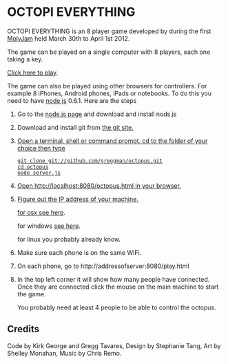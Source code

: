 OCTOPI EVERYTHING
=================

OCTOPI EVERYTHING is an 8 player game developed by during the first
<a href="http://www.whatwouldmolydeux.com/">MolyJam</a> held March 30th to April 1st 2012.

The game can be played on a single computer with 8 players, each one taking a key.

<a href="http://greggman.github.com/octopus/octopus.html">Click here to play</a>.

The game can also be played using other browsers for controllers. For example 8 iPhones, Android phones,
iPads or notebooks. To do this you need to have <a href="http://nodejs.org">node.js</a> 0.6.1. Here are the steps

1.  Go to the <a href="http://nodejs.org">node.js page</a> and download and install nods.js

2.  Download and install git from <a href="http://git-scm.com/">the git site.

3.  Open a terminal, shell or command prompt. cd to the folder of your choice then type

        git clone git://github.com/greggman/octopus.git
        cd octopus
        node server.js

4.  Open http://localhost:8080/octopus.html in your browser.

5.  Figure out the IP address of your machine.

    for osx <a href="http://kb.wisc.edu/page.php?id=6526">see here</a>.

    for windows <a href="http://grok.lsu.edu/article.aspx?articleid=1277">see here</a>.

    for linux you probably already know.

6. Make sure each phone is on the same WiFi.

7. On each phone, go to http://addressofserver:8080/play.html

8. In the top left corner it will show how many people have connected. Once they are connected click
   the mouse on the main machine to start the game.

   You probably need at least 4 people to be able to control the octopus.

Credits
-------

Code by Kirk George and Gregg Tavares, Design by Stephanie Tang, Art by Shelley Monahan, Music by Chris Remo.

